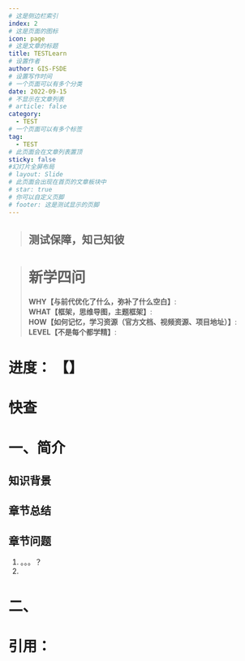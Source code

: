```yaml
---
# 这是侧边栏索引
index: 2
# 这是页面的图标
icon: page
# 这是文章的标题
title: TESTLearn
# 设置作者
author: GIS-FSDE
# 设置写作时间
# 一个页面可以有多个分类
date: 2022-09-15
# 不显示在文章列表
# article: false
category:
  - TEST
# 一个页面可以有多个标签
tag:
  - TEST
# 此页面会在文章列表置顶
sticky: false
#幻灯片全屏布局
# layout: Slide
# 此页面会出现在首页的文章板块中
# star: true
# 你可以自定义页脚
# footer: 这是测试显示的页脚
---
```


> ## 测试保障，知己知彼

<!-- more -->

> # 新学四问
>
> **WHY【与前代优化了什么，弥补了什么空白】**:  
> **WHAT【框架，思维导图，主题框架】**:  
> **HOW【如何记忆，学习资源（官方文档、视频资源、项目地址）】**:  
> **LEVEL【不是每个都学精】**:  


# 进度： 【】

# 快查

# 一、简介

## 知识背景

## 章节总结

## 章节问题

1. 。。。？
2. 



# 二、

# 引用：



